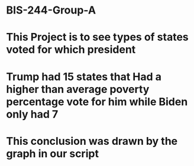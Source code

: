 # BIS-244-Group-A
# This Project is to see types of states voted for which president
# Trump had 15 states that Had a higher than average poverty percentage vote for him while Biden only had 7
# This conclusion was drawn by the graph in our script